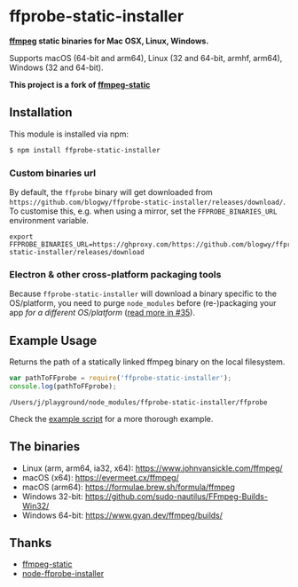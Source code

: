 # ffprobe-static-installer

**[ffmpeg](https://ffmpeg.org) static binaries for Mac OSX, Linux, Windows.**

Supports macOS (64-bit and arm64), Linux (32 and 64-bit, armhf, arm64), Windows (32 and 64-bit).

**This project is a fork of [ffmpeg-static](https://github.com/eugeneware/ffmpeg-static)**

## Installation

This module is installed via npm:

``` bash
$ npm install ffprobe-static-installer
```

### Custom binaries url

By default, the `ffprobe` binary will get downloaded from `https://github.com/blogwy/ffprobe-static-installer/releases/download/`. To customise this, e.g. when using a mirror, set the `FFPROBE_BINARIES_URL` environment variable.

```shell
export FFPROBE_BINARIES_URL=https://ghproxy.com/https://github.com/blogwy/ffprobe-static-installer/releases/download
```

### Electron & other cross-platform packaging tools

Because `ffprobe-static-installer` will download a binary specific to the OS/platform, you need to purge `node_modules` before (re-)packaging your app *for a different OS/platform* ([read more in #35](https://github.com/eugeneware/ffmpeg-static/issues/35#issuecomment-630225392)).

## Example Usage

Returns the path of a statically linked ffmpeg binary on the local filesystem.

``` js
var pathToFFprobe = require('ffprobe-static-installer');
console.log(pathToFFprobe);
```

```
/Users/j/playground/node_modules/ffprobe-static-installer/ffprobe
```

Check the [example script](example.js) for a more thorough example.

## The binaries

* Linux (arm, arm64, ia32, x64): https://www.johnvansickle.com/ffmpeg/
* macOS (x64): https://evermeet.cx/ffmpeg/
* macOS (arm64): https://formulae.brew.sh/formula/ffmpeg
* Windows 32-bit: https://github.com/sudo-nautilus/FFmpeg-Builds-Win32/
* Windows 64-bit: https://www.gyan.dev/ffmpeg/builds/

## Thanks

- [ffmpeg-static](https://github.com/eugeneware/ffmpeg-static)
- [node-ffprobe-installer](https://github.com/SavageCore/node-ffprobe-installer)

